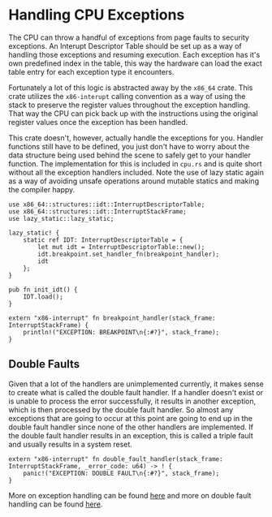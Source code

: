 # Handling CPU Exceptions

The CPU can throw a handful of exceptions from page faults to security exceptions. An Interupt Descriptor Table should be set up as a way of handling those exceptions and resuming execution. Each exception has it's own predefined index in the table, this way the hardware can load the exact table entry for each exception type it encounters.

Fortunately a lot of this logic is abstracted away by the `x86_64` crate. This crate utilizes the `x86-interupt` calling convention as a way of using the stack to preserve the register values throughout the exception handling. That way the CPU can pick back up with the instructions using the original register values once the exception has been handled.

This crate doesn't, however, actually handle the exceptions for you. Handler functions still have to be defined, you just don't have to worry about the data structure being used behind the scene to safely get to your handler function. The implementation for this is included in `cpu.rs` and is quite short without all the exception handlers included. Note the use of lazy static again as a way of avoiding unsafe operations around mutable statics and making the compiler happy.

    use x86_64::structures::idt::InterruptDescriptorTable;
    use x86_64::structures::idt::InterruptStackFrame;
    use lazy_static::lazy_static;

    lazy_static! {
        static ref IDT: InterruptDescriptorTable = {
            let mut idt = InterruptDescriptorTable::new();
            idt.breakpoint.set_handler_fn(breakpoint_handler);
            idt
        };
    }

    pub fn init_idt() {
        IDT.load();
    }

    extern "x86-interrupt" fn breakpoint_handler(stack_frame: InterruptStackFrame) {
        println!("EXCEPTION: BREAKPOINT\n{:#?}", stack_frame);
    }

## Double Faults

Given that a lot of the handlers are unimplemented currently, it makes sense to create what is called the double fault handler. If a handler doesn't exist or is unable to process the error successfully, it results in another exception, which is then processed by the double fault handler. So almost any exceptions that are going to occur at this point are going to end up in the double fault handler since none of the other handlers are implemented. If the double fault handler results in an exception, this is called a triple fault and usually results in a system reset.

    extern "x86-interrupt" fn double_fault_handler(stack_frame: InterruptStackFrame, _error_code: u64) -> ! {
        panic!("EXCEPTION: DOUBLE FAULT\n{:#?}", stack_frame);
    }

More on exception handling can be found [here](https://os.phil-opp.com/cpu-exceptions/) and more on double fault handling can be found [here](https://os.phil-opp.com/double-fault-exceptions/).
